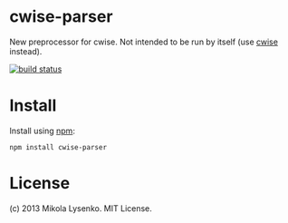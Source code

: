 cwise-parser
============
New preprocessor for cwise. Not intended to be run by itself (use [cwise](https://github.com/scijs/cwise) instead).

[![build status](https://secure.travis-ci.org/scijs/cwise-parser.png)](http://travis-ci.org/scijs/cwise-parser)

# Install
Install using [npm](https://www.npmjs.com/):

    npm install cwise-parser

# License
(c) 2013 Mikola Lysenko. MIT License.

